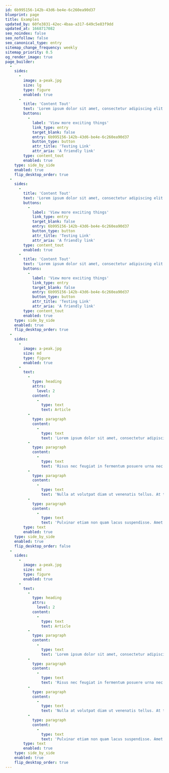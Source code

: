 ```yaml
---
id: 6b995156-142b-43d6-be4e-6c260ea90d37
blueprint: page
title: Examples
updated_by: 60fe3831-42ec-4baa-a317-649c5e83f9dd
updated_at: 1668717082
seo_noindex: false
seo_nofollow: false
seo_canonical_type: entry
sitemap_change_frequency: weekly
sitemap_priority: 0.5
og_render_image: true
page_builder:
  -
    sides:
      -
        image: a-peak.jpg
        size: lg
        type: figure
        enabled: true
      -
        title: 'Content Tout'
        text: 'Lorem ipsum dolor sit amet, consectetur adipiscing elit. Mauris hendrerit turpis lacus, et luctus eros lacinia eu. Integer elementum pharetra consectetur. Vestibulum dictum turpis mauris, ac fermentum ex dapibus pretium. Proin a ultrices leo.'
        buttons:
          -
            label: 'View more exciting things'
            link_type: entry
            target_blank: false
            entry: 6b995156-142b-43d6-be4e-6c260ea90d37
            button_type: button
            attr_title: 'Testing Link'
            attr_aria: 'A friendly link'
        type: content_tout
        enabled: true
    type: side_by_side
    enabled: true
    flip_desktop_order: true
  -
    sides:
      -
        title: 'Content Tout'
        text: 'Lorem ipsum dolor sit amet, consectetur adipiscing elit. Mauris hendrerit turpis lacus, et luctus eros lacinia eu. Integer elementum pharetra consectetur. Vestibulum dictum turpis mauris, ac fermentum ex dapibus pretium. Proin a ultrices leo.'
        buttons:
          -
            label: 'View more exciting things'
            link_type: entry
            target_blank: false
            entry: 6b995156-142b-43d6-be4e-6c260ea90d37
            button_type: button
            attr_title: 'Testing Link'
            attr_aria: 'A friendly link'
        type: content_tout
        enabled: true
      -
        title: 'Content Tout'
        text: 'Lorem ipsum dolor sit amet, consectetur adipiscing elit. Mauris hendrerit turpis lacus, et luctus eros lacinia eu. Integer elementum pharetra consectetur. Vestibulum dictum turpis mauris, ac fermentum ex dapibus pretium. Proin a ultrices leo.'
        buttons:
          -
            label: 'View more exciting things'
            link_type: entry
            target_blank: false
            entry: 6b995156-142b-43d6-be4e-6c260ea90d37
            button_type: button
            attr_title: 'Testing Link'
            attr_aria: 'A friendly link'
        type: content_tout
        enabled: true
    type: side_by_side
    enabled: true
    flip_desktop_order: true
  -
    sides:
      -
        image: a-peak.jpg
        size: md
        type: figure
        enabled: true
      -
        text:
          -
            type: heading
            attrs:
              level: 2
            content:
              -
                type: text
                text: Article
          -
            type: paragraph
            content:
              -
                type: text
                text: 'Lorem ipsum dolor sit amet, consectetur adipiscing elit, sed do eiusmod tempor incididunt ut labore et dolore magna aliqua. Nec nam aliquam sem et tortor. Nulla at volutpat diam ut venenatis tellus in metus. Ultricies mi quis hendrerit dolor magna eget. Faucibus scelerisque eleifend donec pretium.'
          -
            type: paragraph
            content:
              -
                type: text
                text: 'Risus nec feugiat in fermentum posuere urna nec tincidunt praesent. Odio aenean sed adipiscing diam donec adipiscing tristique risus. Arcu ac tortor dignissim convallis aenean et tortor. Imperdiet nulla malesuada pellentesque elit eget gravida. Malesuada fames ac turpis egestas sed tempus urna.'
          -
            type: paragraph
            content:
              -
                type: text
                text: 'Nulla at volutpat diam ut venenatis tellus. At tempor commodo ullamcorper a lacus vestibulum sed arcu. Sem nulla pharetra diam sit amet nisl suscipit. Senectus et netus et malesuada fames ac turpis. Ipsum dolor sit amet consectetur adipiscing elit duis tristique.'
          -
            type: paragraph
            content:
              -
                type: text
                text: 'Pulvinar etiam non quam lacus suspendisse. Amet consectetur adipiscing elit ut aliquam purus sit amet. Orci phasellus egestas tellus rutrum tellus pellentesque eu tincidunt tortor. Faucibus interdum posuere lorem ipsum dolor sit amet consectetur adipiscing.'
        type: text
        enabled: true
    type: side_by_side
    enabled: true
    flip_desktop_order: false
  -
    sides:
      -
        image: a-peak.jpg
        size: md
        type: figure
        enabled: true
      -
        text:
          -
            type: heading
            attrs:
              level: 2
            content:
              -
                type: text
                text: Article
          -
            type: paragraph
            content:
              -
                type: text
                text: 'Lorem ipsum dolor sit amet, consectetur adipiscing elit, sed do eiusmod tempor incididunt ut labore et dolore magna aliqua. Nec nam aliquam sem et tortor. Nulla at volutpat diam ut venenatis tellus in metus. Ultricies mi quis hendrerit dolor magna eget. Faucibus scelerisque eleifend donec pretium.'
          -
            type: paragraph
            content:
              -
                type: text
                text: 'Risus nec feugiat in fermentum posuere urna nec tincidunt praesent. Odio aenean sed adipiscing diam donec adipiscing tristique risus. Arcu ac tortor dignissim convallis aenean et tortor. Imperdiet nulla malesuada pellentesque elit eget gravida. Malesuada fames ac turpis egestas sed tempus urna.'
          -
            type: paragraph
            content:
              -
                type: text
                text: 'Nulla at volutpat diam ut venenatis tellus. At tempor commodo ullamcorper a lacus vestibulum sed arcu. Sem nulla pharetra diam sit amet nisl suscipit. Senectus et netus et malesuada fames ac turpis. Ipsum dolor sit amet consectetur adipiscing elit duis tristique.'
          -
            type: paragraph
            content:
              -
                type: text
                text: 'Pulvinar etiam non quam lacus suspendisse. Amet consectetur adipiscing elit ut aliquam purus sit amet. Orci phasellus egestas tellus rutrum tellus pellentesque eu tincidunt tortor. Faucibus interdum posuere lorem ipsum dolor sit amet consectetur adipiscing.'
        type: text
        enabled: true
    type: side_by_side
    enabled: true
    flip_desktop_order: true
---
```

